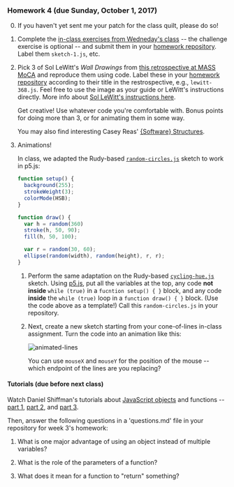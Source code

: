### Homework 4 (due Sunday, October 1, 2017)

0. If you haven't yet sent me your patch for the class quilt, please do so!

1. Complete the [in-class exercises from Wedneday's class](../README.md#loops-workshop) -- the challenge exercise is optional -- and submit them in your [homework repository](/zamfi/github-guide). Label them `sketch-1.js`, etc.

2. Pick 3 of Sol LeWitt's *Wall Drawings* from [this retrospective at MASS MoCA](http://massmoca.org/sol-lewitt/) and reproduce them using code. Label these in your [homework repository](http://github.com/zamfi/github-guide) according to their title in the restrospective, e.g., `lewitt-368.js`. Feel free to use the image as your guide or LeWitt's instructions directly. More info about [Sol LeWitt's instructions here](http://risdmuseum.org/manual/45_variations_of_a_drawing_sol_lewitt_and_his_written_instructions).
   
   Get creative! Use whatever code you're comfortable with. Bonus points for doing more than 3, or for animating them in some way.
   
   You may also find interesting Casey Reas' [{Software} Structures](http://artport.whitney.org/commissions/softwarestructures/map.html).

3. Animations!
   
   In class, we adapted the Rudy-based [`random-circles.js`](../class-code/random-circles.js) sketch to work in p5.js:
   
   ```javascript
   function setup() {
     background(255);
     strokeWeight(3);
     colorMode(HSB);
   }

   function draw() {
     var h = random(360)
     stroke(h, 50, 90);
     fill(h, 50, 100);

     var r = random(30, 60);
     ellipse(random(width), random(height), r, r);
   }
   ```
   
   1. Perform the same adaptation on the Rudy-based [`cycling-hue.js`](../class-code/cycling-hue.js) sketch. Using [p5.js](http://p5js.zamfi.net), put all the variables at the top, any code **not inside** `while (true)` in a `fucntion setup() { }` block, and any code **inside** the `while (true)` loop in a `function draw() { }` block. (Use the code above as a template!) Call this `random-circles.js` in your repository.
   
   2. Next, create a new sketch starting from your cone-of-lines in-class assignment. Turn the code into an animation like this:
      
      ![animated-lines](img/animated-lines.gif)
      
      You can use `mouseX` and `mouseY` for the position of the mouse -- which endpoint of the lines are you replacing?
      
  
#### Tutorials (due before next class)

Watch Daniel Shiffman's tutorials about [JavaScript objects](https://www.youtube.com/watch?v=-e5h4IGKZRY&list=PLRqwX-V7Uu6Zy51Q-x9tMWIv9cueOFTFA&index=7) and functions -- [part 1](https://www.youtube.com/watch?v=wRHAitGzBrg&list=PLRqwX-V7Uu6Zy51Q-x9tMWIv9cueOFTFA&index=16), [part 2](https://www.youtube.com/watch?v=zkc417YapfE&list=PLRqwX-V7Uu6Zy51Q-x9tMWIv9cueOFTFA&index=17), and [part 3](https://www.youtube.com/watch?v=qRnUBiTJ66Y&list=PLRqwX-V7Uu6Zy51Q-x9tMWIv9cueOFTFA&index=18).

Then, answer the following questions in a 'questions.md' file in your repository for week 3's homework:

1. What is one major advantage of using an object instead of multiple variables?

2. What is the role of the parameters of a function?

3. What does it mean for a function to "return" something?
